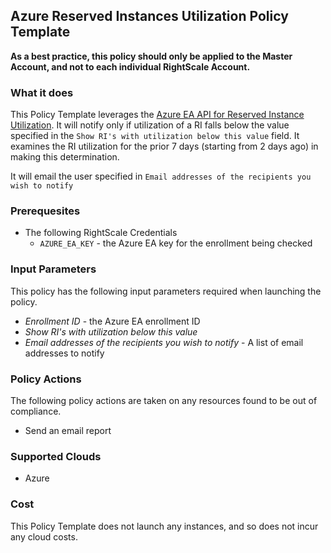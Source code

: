 ## Azure Reserved Instances Utilization Policy Template

**As a best practice, this policy should only be applied to the Master Account, and not to each individual RightScale Account.**

### What it does

This Policy Template leverages the [Azure EA API for Reserved Instance Utilization](https://docs.microsoft.com/en-us/rest/api/billing/enterprise/billing-enterprise-api-reserved-instance-usage#request-for--reserved-instance-usage-summary). It will notify only if utilization of a RI falls below the value specified in the `Show RI's with utilization below this value` field. It examines the RI utilization for the prior 7 days (starting from 2 days ago) in making this determination.

It will email the user specified in `Email addresses of the recipients you wish to notify`

### Prerequesites

- The following RightScale Credentials
  - `AZURE_EA_KEY` - the Azure EA key for the enrollment being checked

### Input Parameters

This policy has the following input parameters required when launching the policy.

- *Enrollment ID* - the Azure EA enrollment ID
- *Show RI's with utilization below this value*
- *Email addresses of the recipients you wish to notify* - A list of email addresses to notify

### Policy Actions

The following policy actions are taken on any resources found to be out of compliance.

- Send an email report

### Supported Clouds

- Azure

### Cost

This Policy Template does not launch any instances, and so does not incur any cloud costs.
